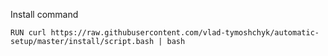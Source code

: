Install command
```
RUN curl https://raw.githubusercontent.com/vlad-tymoshchyk/automatic-setup/master/install/script.bash | bash
```
